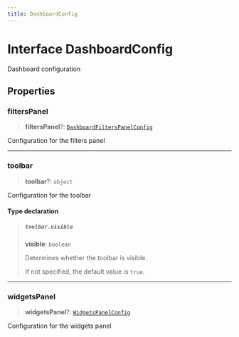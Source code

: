 ```yaml
---
title: DashboardConfig
---
```


# Interface DashboardConfig

Dashboard configuration

## Properties

### filtersPanel

> **filtersPanel**?: [`DashboardFiltersPanelConfig`](interface.DashboardFiltersPanelConfig.md)

Configuration for the filters panel

***

### toolbar

> **toolbar**?: `object`

Configuration for the toolbar

#### Type declaration

> ##### `toolbar.visible`
>
> **visible**: `boolean`
>
> Determines whether the toolbar is visible.
>
> If not specified, the default value is `true`.
>
>

***

### widgetsPanel

> **widgetsPanel**?: [`WidgetsPanelConfig`](../../sdk-ui/interfaces/interface.WidgetsPanelConfig.md)

Configuration for the widgets panel
